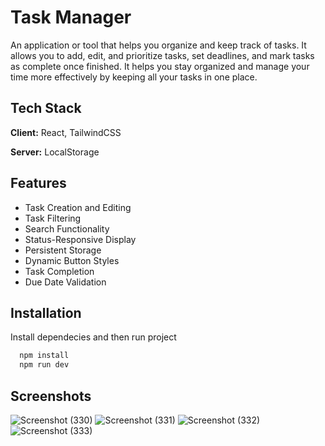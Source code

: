 
# Task Manager

An application or tool that helps you organize and keep track of tasks. It allows you to add, edit, and prioritize tasks, set deadlines, and mark tasks as complete once finished. It helps you stay organized and manage your time more effectively by keeping all your tasks in one place.

## Tech Stack

**Client:** React, TailwindCSS

**Server:** LocalStorage


## Features

  - Task Creation and Editing
  - Task Filtering
  - Search Functionality
  - Status-Responsive Display
  - Persistent Storage
  - Dynamic Button Styles
  - Task Completion
  - Due Date Validation

  

## Installation

Install dependecies and then run project

```bash
  npm install
  npm run dev
```
    
## Screenshots
![Screenshot (330)](https://github.com/user-attachments/assets/a1eb799c-1192-4403-92cd-b850192a6b98)
![Screenshot (331)](https://github.com/user-attachments/assets/2fc2bead-8459-4765-aa7e-8f984dbdcae3)
![Screenshot (332)](https://github.com/user-attachments/assets/42ff75c2-890a-4a2d-a1fc-4832d61c6b19)
![Screenshot (333)](https://github.com/user-attachments/assets/5789ce6c-b280-4f14-b147-60eb714314d5)

